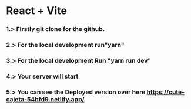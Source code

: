 # React + Vite

### 1.> FIrstly git clone for the github.

### 2.> For the local development run"yarn"

### 3.> For the local development Run "yarn run dev"

### 4.> Your server will start

### 5.> You can see the Deployed version over here https://cute-cajeta-54bfd9.netlify.app/
